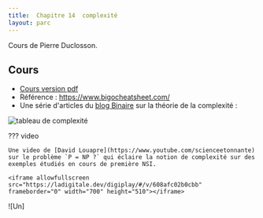 ```yaml
---
title:  Chapitre 14  complexité
layout: parc
---
```






Cours de Pierre Duclosson.




## Cours 

* [Cours version pdf](chapitre14/Cours_13_Complexite.pdf)
* Référence : <https://www.bigocheatsheet.com/>
* Une série d'articles du [blog Binaire](https://www.lemonde.fr/blog/binaire/2021/04/16/henri-potier-a-lecole-de-la-complexite/) sur la théorie de la complexité :

![tableau de complexité](https://asset.lemde.fr/prd-blogs/2021/03/ce3a8762-tableau2.jpg)


??? video

    Une video de [David Louapre](https://www.youtube.com/scienceetonnante) sur le problème `P = NP ?` qui éclaire la notion de complexité sur des exemples étudiés en cours de première NSI.

    <iframe allowfullscreen src="https://ladigitale.dev/digiplay/#/v/608afc02b0cbb" frameborder="0" width="700" height="510"></iframe>


![Un]